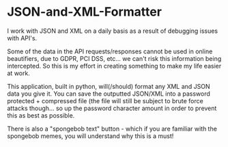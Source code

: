 # JSON-and-XML-Formatter

I work with JSON and XML on a daily basis as a result of debugging issues with API's.

Some of the data in the API requests/responses cannot be used in online beautifiers, due to GDPR, PCI DSS, etc... we can't risk this information being intercepted. 
So this is my effort in creating something to make my life easier at work.

This application, built in python, will(/should) format any XML and JSON data you give it.
You can save the outputted JSON/XML into a password protected + compressed file (the file will still be subject to brute force attacks though... so up the password character amount in order to prevent this as best as possible.

There is also a "spongebob text" button - which if you are familiar with the spongebob memes, you will understand why this is a must!

